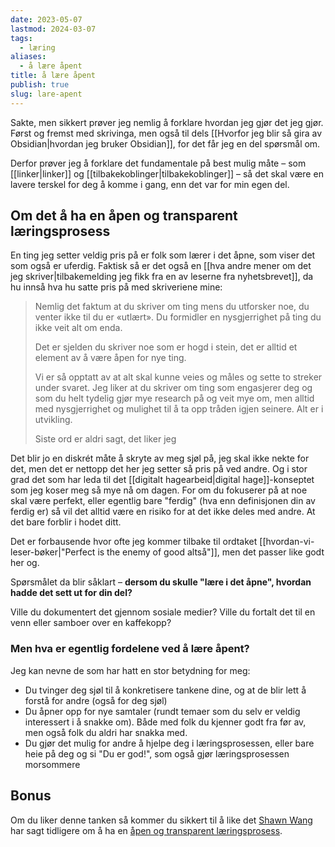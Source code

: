 ```yaml
---
date: 2023-05-07
lastmod: 2024-03-07
tags:
  - læring
aliases:
  - å lære åpent
title: å lære åpent
publish: true
slug: lare-apent
---
```


Sakte, men sikkert prøver jeg nemlig å forklare hvordan jeg gjør det jeg gjør. Først og fremst med skrivinga, men også til dels [[Hvorfor jeg blir så gira av Obsidian|hvordan jeg bruker Obsidian]], for det får jeg en del spørsmål om.

Derfor prøver jeg å forklare det fundamentale på best mulig måte – som [[linker|linker]] og [[tilbakekoblinger|tilbakekoblinger]] – så det skal være en lavere terskel for deg å komme i gang, enn det var for min egen del.

## Om det å ha en åpen og transparent læringsprosess

En ting jeg setter veldig pris på er folk som lærer i det åpne, som viser det som også er uferdig. Faktisk så er det også en [[hva andre mener om det jeg skriver|tilbakemelding jeg fikk fra en av leserne fra nyhetsbrevet]], da hu innså hva hu satte pris på med skriveriene mine:

> Nemlig det faktum at du skriver om ting mens du utforsker noe, du venter ikke til du er «utlært». Du formidler en nysgjerrighet på ting du ikke veit alt om enda.
> 
> Det er sjelden du skriver noe som er hogd i stein, det er alltid et element av å være åpen for nye ting.
> 
> Vi er så opptatt av at alt skal kunne veies og måles og sette to streker under svaret. Jeg liker at du skriver om ting som engasjerer deg og som du helt tydelig gjør mye research på og veit mye om, men alltid med nysgjerrighet og mulighet til å ta opp tråden igjen seinere. Alt er i utvikling.
> 
> Siste ord er aldri sagt, det liker jeg

Det blir jo en diskrét måte å skryte av meg sjøl på, jeg skal ikke nekte for det, men det er nettopp det her jeg setter så pris på ved andre. Og i stor grad det som har leda til det [[digitalt hagearbeid|digital hage]]-konseptet som jeg koser meg så mye nå om dagen. For om du fokuserer på at noe skal være perfekt, eller egentlig bare "ferdig" (hva enn definisjonen din av ferdig er) så vil det alltid være en risiko for at det ikke deles med andre. At det bare forblir i hodet ditt.

Det er forbausende hvor ofte jeg kommer tilbake til ordtaket [[hvordan-vi-leser-bøker|"Perfect is the enemy of good altså"]], men det passer like godt her og.

Spørsmålet da blir såklart – **dersom du skulle "lære i det åpne", hvordan hadde det sett ut for din del?**

Ville du dokumentert det gjennom sosiale medier? Ville du fortalt det til en venn eller samboer over en kaffekopp?

### Men hva er egentlig fordelene ved å lære åpent?

Jeg kan nevne de som har hatt en stor betydning for meg:

- Du tvinger deg sjøl til å konkretisere tankene dine, og at de blir lett å forstå for andre (også for deg sjøl)
- Du åpner opp for nye samtaler (rundt temaer som du selv er veldig interessert i å snakke om). Både med folk du kjenner godt fra før av, men også folk du aldri har snakka med.
- Du gjør det mulig for andre å hjelpe deg i læringsprosessen, eller bare heie på deg og si "Du er god!", som også gjør læringsprosessen morsommere

## Bonus

Om du liker denne tanken så kommer du sikkert til å like det [Shawn Wang](https://www.swyx.io/) har sagt tidligere om å ha en [åpen og transparent læringsprosess](https://www.swyx.io/learn-in-public).
